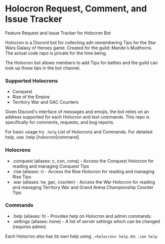 # Holocron Request, Comment, and Issue Tracker
Feature Request and Issue Tracker for Holocron Bot

Holocron is a Discord bot for collecting adn remembering Tips for the Star Wars Galaxy of Heroes game. Created for the guild: Mando's Mudhorns. The actual code repo is private for the time being.

The Holocron bot allows members to add Tips for battles and the guild can look up those tips in the bot channel.

### Supported Holocrons
* Conquest
* Rise of the Empire
* Territory War and GAC Counters

Given Discord's interface of messages and emojis, the bot relies on an address supported for each Holocron and text commands. This repo is specifically for comments, requests, and bug reports.

For basic usage try `.help`
  List of Holocrons and Commands.
  For detailed help, use .help [holocron|command]
  
### Holocrons
  * .conquest (aliases: c, con, conq) - Access the Conquest Holocron for reading and managing Conquest Tips
  * .rise (aliases: r) - Access the Rise Holocron for reading and managing Rise Tips
  * .war (aliases: tw, gac, counter) - Access the War Holocron for reading and managing Territory War and Grand Arena Championship Counter Tips
  
### Commands
  * .help (aliases: h) - Provides help on Holocron and admin commands.
  * .settings (aliases: none) - A list of server settings which can be changed (requires admin)



Each Holocron also has its own help using `.<holocron> help`. ex: `.con help`
